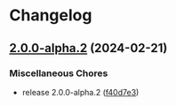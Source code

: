 # Changelog

## [2.0.0-alpha.2](https://github.com/zenstackhq/zenstack/compare/SWR_Plugin-v2.0.0-alpha.1...SWR_Plugin-v2.0.0-alpha.2) (2024-02-21)


### Miscellaneous Chores

* release 2.0.0-alpha.2 ([f40d7e3](https://github.com/zenstackhq/zenstack/commit/f40d7e3718d4210137a2e131d28b5491d065b914))
